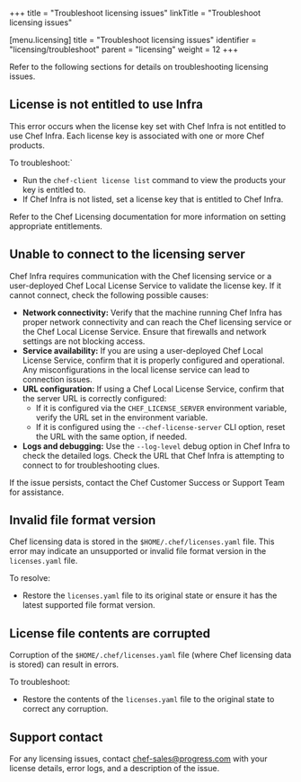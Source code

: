 +++
title = "Troubleshoot licensing issues"
linkTitle = "Troubleshoot licensing issues"

[menu.licensing]
title = "Troubleshoot licensing issues"
identifier = "licensing/troubleshoot"
parent = "licensing"
weight = 12
+++

Refer to the following sections for details on troubleshooting licensing issues.

## License is not entitled to use Infra

This error occurs when the license key set with Chef Infra is not entitled to use Chef Infra. Each license key is associated with one or more Chef products.

To troubleshoot:`

- Run the `chef-client license list` command to view the products your key is entitled to.
- If Chef Infra is not listed, set a license key that is entitled to Chef Infra.

Refer to the Chef Licensing documentation for more information on setting appropriate entitlements.

## Unable to connect to the licensing server

Chef Infra requires communication with the Chef licensing service or a user-deployed Chef Local License Service to validate the license key. If it cannot connect, check the following possible causes:

- **Network connectivity:** Verify that the machine running Chef Infra has proper network connectivity and can reach the Chef licensing service or the Chef Local License Service. Ensure that firewalls and network settings are not blocking access.
- **Service availability:** If you are using a user-deployed Chef Local License Service, confirm that it is properly configured and operational. Any misconfigurations in the local license service can lead to connection issues.
- **URL configuration:** If using a Chef Local License Service, confirm that the server URL is correctly configured:
  - If it is configured via the `CHEF_LICENSE_SERVER` environment variable, verify the URL set in the environment variable.
  - If it is configured using the `--chef-license-server` CLI option, reset the URL with the same option, if needed.
- **Logs and debugging:** Use the `--log-level` debug option in Chef Infra to check the detailed logs. Check the URL that Chef Infra is attempting to connect to for troubleshooting clues.

If the issue persists, contact the Chef Customer Success or Support Team for assistance.

## Invalid file format version

Chef licensing data is stored in the `$HOME/.chef/licenses.yaml` file. This error may indicate an unsupported or invalid file format version in the `licenses.yaml` file.

To resolve:

- Restore the `licenses.yaml` file to its original state or ensure it has the latest supported file format version.

## License file contents are corrupted

Corruption of the `$HOME/.chef/licenses.yaml` file (where Chef licensing data is stored) can result in errors.

To troubleshoot:

- Restore the contents of the `licenses.yaml` file to the original state to correct any corruption.

## Support contact

For any licensing issues, contact [chef-sales@progress.com](mailto:chef-sales@progress.com) with your license details, error logs, and a description of the issue.
